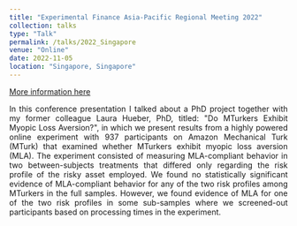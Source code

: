 ```yaml
---
title: "Experimental Finance Asia-Pacific Regional Meeting 2022"
collection: talks
type: "Talk"
permalink: /talks/2022_Singapore
venue: "Online"
date: 2022-11-05
location: "Singapore, Singapore"
---
```


[More information here](https://drive.google.com/file/d/12UaMDq6MOCUL4kP6vihPexyDeUxumn65/view)

<div style="text-align: justify; text-justify: inter-word;">In this conference presentation I talked about a PhD project together with my former colleague Laura Hueber, PhD,
titled: "Do MTurkers Exhibit Myopic Loss Aversion?", in which we present results from a highly powered online
experiment with 937 participants on Amazon Mechanical Turk (MTurk) that examined whether MTurkers exhibit myopic loss
aversion (MLA). The experiment consisted of measuring MLA-compliant behavior in two between-subjects treatments that
differed only regarding the risk profile of the risky asset employed. We found no statistically significant evidence of
MLA-compliant behavior for any of the two risk profiles among MTurkers in the full samples. However, we found evidence
of MLA for one of the two risk profiles in some sub-samples where we screened-out participants based on processing times
in the experiment.</div>


